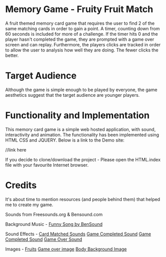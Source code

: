 # Memory Game - Fruity Fruit Match

A fruit themed memory card game that requires the user to find 2 of the same matching cards in order to gain a point. A timer, counting down from 60 seconds is included for more of a challenge. If the timer hits 0 and the player hasn't completed the game, they are prompted with a game over screen and can replay. Furthermore, the players clicks are tracked in order to allow the user to analysis how well they are doing. The fewer clicks the better. 

# Target Audience 

Although the game is simple enough to be played by everyone, the game aesthetics suggest that the target audience are younger players.

# Functionality and Implementation 

This memory card game is a simple web hosted application, with sound, interactivity and animation. The functionality has been implemented using HTML CSS and JQUERY. Below is a link to the Demo site: 

//link here 

If you decide to clone/download the project - Please open the HTML.index file with your favourite Internet browser.

# Credits 

It's about time to mention resources (and people behind them) that helped me to create my game.

Sounds from Freesounds.org & Bensound.com 

Background Music - [Funny Song by BenSound](https://www.bensound.com/royalty-free-music/track/funny-song)

Sound Effects - [Card Matched Sounds](http://freesound.org/people/paep3nguin/sounds/388047/)
				[Game Completed Sound](http://freesound.org/people/paep3nguin/sounds/388046/)
				[Game Completed Sound](http://freesound.org/people/ZenithInfinitiveStudios/sounds/343003/)
				[Game Over Sound](http://freesound.org/people/fins/sounds/133283/)

Images - [Fruits](http://www.freepik.com/premium-vector/cartoon-fruits_785794.htm)
		[Game over image](https://www.redbubble.com/people/peppermintpopuk/works/14838397-cute-sad-apple?p=sticker)
		[Body Background Image](http://payload221.cargocollective.com/1/11/367274/6736242/FruitPatternBigWebBackground.png)


